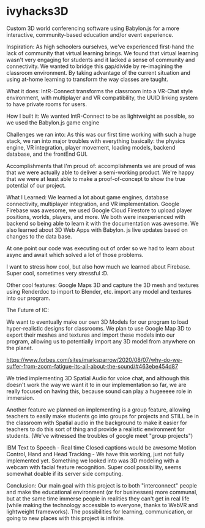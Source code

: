 # ivyhacks3D
Custom 3D world conferencing software using Babylon.js for a more interactive, community-based education and/or event experience.


Inspiration: As high schoolers ourselves, we've experienced first-hand the lack of community that virtual learning brings. We found that virtual learning wasn't very engaging for students and it lacked a sense of community and connectivity. We wanted to bridge this gap/divide by re-imagining the classroom environment. By taking advantage of the current situation and using at-home learning to transform the way classes are taught.

What it does: IntR-Connect transforms the classroom into a VR-Chat style environment, with multiplayer and VR compatibility, the UUID linking system to have private rooms for users. 

How I built it: We wanted IntR-Connect to be as lightweight as possible, so we used the Babylon.js game engine

Challenges we ran into: As this was our first time working with such a huge stack, we ran into major troubles with everything basically: the physics engine, VR integration, player movement, loading models, backend database, and the frontEnd GUI.

Accomplishments that I'm proud of: accomplishments we are proud of was that we were actually able to deliver a semi-working product. We're happy that we were at least able to make a proof-of-concept to show the true potential of our project.

What I Learned: We learned a lot about game engines, database connectivity, multiplayer integration, and VR implementation. Google Firebase was awesome, we used Google Cloud Firestore to upload player positions, worlds, players, and more. We both were inexperienced with backend so being able to learn it with the documentation was awesome. We also learned about 3D Web Apps with Babylon. js live updates based on changes to the data base.

At one point our code was executing out of order so we had to learn about async and await which solved a lot of those problems.

I want to stress how cool, but also how much we learned about Firebase. Super cool, sometimes very stressful :D.

Other cool features: Google Maps 3D and capture the 3D mesh and textures using Renderdoc to import to Blender, etc. import any model and textures into our program.

The Future of IC:

We want to eventually make our own 3D Models for our program to load hyper-realistic designs for classrooms. We plan to use Google Map 3D to export their meshes and textures and import these models into our program, allowing us to potentially import any 3D model from anywhere on the planet.

https://www.forbes.com/sites/marksparrow/2020/08/07/why-do-we-suffer-from-zoom-fatigue-its-all-about-the-sound/#463ebe454d87

We tried implementing 3D Spatial Audio for voice chat, and although this doesn't work the way we want it to in our implementation so far, we are really focused on having this, because sound can play a hugeeeee role in immersion.

Another feature we planned on implementing is a group feature, allowing teachers to easily make students go into groups for projects and STILL be in the classroom with Spatial audio in the background to make it easier for teachers to do this sort of thing and provide a realistic environment for students. (We've witnessed the troubles of google meet "group projects")

IBM Text to Speech - Real time Closed captions would be awesome Motion Control, Hand and Head Tracking - We have this working, just not fully implemented yet. Something we looked into was 3D modeling with a webcam with facial feature recognition. Super cool possibility, seems somewhat doable if its server side computing.

Conclusion: Our main goal with this project is to both "interconnect" people and make the educational environment (or for businesses) more communal, but at the same time immerse people in realities they can't get in real life (while making the technology accessible to everyone, thanks to WebVR and lightweight frameworks). The possibilities for learning, communication, or going to new places with this project is infinite.

